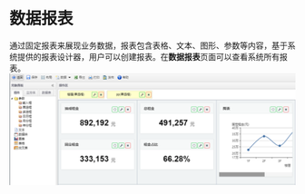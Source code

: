 # 数据报表

通过固定报表来展现业务数据，报表包含表格、文本、图形、参数等内容，基于系统提供的报表设计器，用户可以创建报表。在**数据报表**页面可以查看系统所有报表。![](/assets/import785.png)

